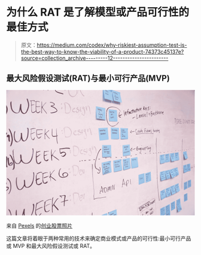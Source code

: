 # 为什么 RAT 是了解模型或产品可行性的最佳方式

> 原文：<https://medium.com/codex/why-riskiest-assumption-test-is-the-best-way-to-know-the-viability-of-a-product-74373c45137e?source=collection_archive---------12----------------------->

## 最大风险假设测试(RAT)与最小可行产品(MVP)

![](img/637d9e17e056b51c062bfb91d07329c6.png)

来自 [Pexels](https://www.pexels.com/photo/blue-printer-paper-7376/?utm_content=attributionCopyText&utm_medium=referral&utm_source=pexels) 的[创业股票照片](https://www.pexels.com/@startup-stock-photos?utm_content=attributionCopyText&utm_medium=referral&utm_source=pexels)

这篇文章将着眼于两种常用的技术来确定商业模式或产品的可行性:最小可行产品或 MVP 和最大风险假设测试或 RAT。